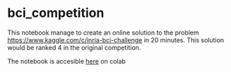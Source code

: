 # bci_competition

This notebook manage to create an online solution to the problem https://www.kaggle.com/c/inria-bci-challenge in 20 minutes. This solution would be ranked 4 in the original competition.


The notebook is accesible [here](https://colab.research.google.com/drive/1kZF_DNc4NeAXRa0f5oGyUuWPV8aWfD6o?usp=sharing) on colab
